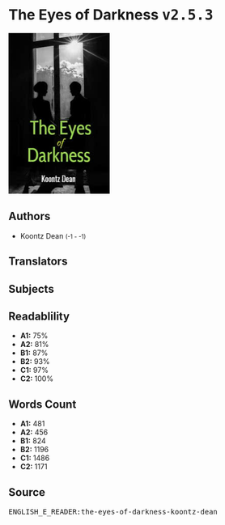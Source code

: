 # The Eyes of Darkness <kbd>v2.5.3</kbd>

![](./cover.medium.jpg "")

## Authors


 - Koontz Dean <small>(-1 - -1)</small>

## Translators



## Subjects



## Readablility


 - **A1:** 75%
 - **A2:** 81%
 - **B1:** 87%
 - **B2:** 93%
 - **C1:** 97%
 - **C2:** 100%

## Words Count


 - **A1:** 481
 - **A2:** 456
 - **B1:** 824
 - **B2:** 1196
 - **C1:** 1486
 - **C2:** 1171

## Source


<kbd>ENGLISH_E_READER:the-eyes-of-darkness-koontz-dean</kbd>
